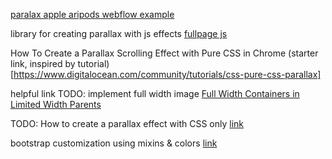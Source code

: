 [paralax apple aripods webflow example](https://www.apple.com/chde/airpods-3rd-generation/)

library for creating parallax with js effects
[fullpage js](https://github.com/alvarotrigo/fullPage.js#use-extensions)

How To Create a Parallax Scrolling Effect with Pure CSS in Chrome
(starter link, inspired by tutorial)[https://www.digitalocean.com/community/tutorials/css-pure-css-parallax]

helpful link
TODO: implement full width image
[Full Width Containers in Limited Width Parents](https://css-tricks.com/full-width-containers-limited-width-parents/)

TODO: How to create a parallax effect with CSS only
[link](https://alvarotrigo.com/blog/how-to-create-a-parallax-effect-with-css-only/)

bootstrap customization using mixins & colors
[link](https://getbootstrap.com/docs/5.2/customize/color/)
